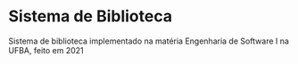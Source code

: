 # Sistema de Biblioteca

Sistema de biblioteca implementado na matéria Engenharia de Software I na UFBA, feito em 2021
